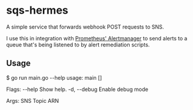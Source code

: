 # sqs-hermes

A simple service that forwards webhook POST requests to SNS.

I use this in integration with [Prometheus' Alertmanager](http://prometheus.io/docs/alerting/alertmanager/)
to send alerts to a queue that's being listened to by alert remediation scripts.

## Usage

  $ go run main.go --help
  usage: main [<flags>] <topic>

  Flags:
    --help       Show help.
    -d, --debug  Enable debug mode

  Args:
    <topic>  SNS Topic ARN

